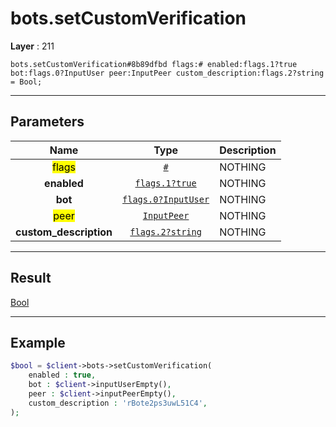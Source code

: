 # bots.setCustomVerification

**Layer** : 211

```tl
bots.setCustomVerification#8b89dfbd flags:# enabled:flags.1?true bot:flags.0?InputUser peer:InputPeer custom_description:flags.2?string = Bool;
```

---

## Parameters

| Name | Type | Description |
| :---: | :---: | :--- |
| <mark>flags</mark> | [`#`](type/#) | NOTHING |
| **enabled** | [`flags.1?true`](type/true) | NOTHING |
| **bot** | [`flags.0?InputUser`](type/InputUser) | NOTHING |
| <mark>peer</mark> | [`InputPeer`](type/InputPeer) | NOTHING |
| **custom_description** | [`flags.2?string`](type/string) | NOTHING |

---

## Result

[Bool](type/Bool)

---

## Example

```php
$bool = $client->bots->setCustomVerification(
	enabled : true,
	bot : $client->inputUserEmpty(),
	peer : $client->inputPeerEmpty(),
	custom_description : 'rBote2ps3uwL51C4',
);
```